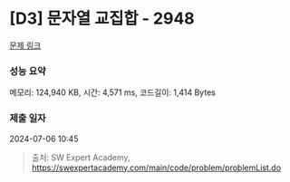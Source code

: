 # [D3] 문자열 교집합 - 2948 

[문제 링크](https://swexpertacademy.com/main/code/problem/problemDetail.do?contestProbId=AV-Un3G64SUDFAXr) 

### 성능 요약

메모리: 124,940 KB, 시간: 4,571 ms, 코드길이: 1,414 Bytes

### 제출 일자

2024-07-06 10:45



> 출처: SW Expert Academy, https://swexpertacademy.com/main/code/problem/problemList.do